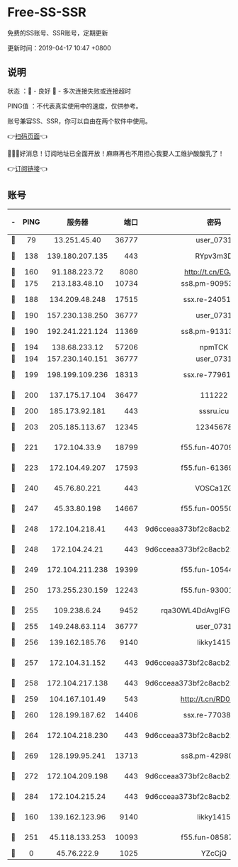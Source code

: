 # Free-SS-SSR

免费的SS账号、SSR账号，定期更新

更新时间：2019-04-17 10:47 +0800

## 说明

状态     ：🙂 - 良好 🙁 - 多次连接失败或连接超时

PING值   ：不代表真实使用中的速度，仅供参考。

账号兼容SS、SSR，你可以自由在两个软件中使用。

👉[扫码页面](https://liesauer.github.io/Free-SS-SSR/)👈

🎉🎉🎉好消息！订阅地址已全面开放！麻麻再也不用担心我要人工维护酸酸乳了！

👉[订阅链接](https://www.liesauer.net/yogurt/subscribe?ACCESS_TOKEN=DAYxR3mMaZAsaqUb)👈

## 账号

|-|PING|服务器|端口|密码|加密方式|区域|
|:----:|:----:|:-----:|-----:|:----:|:----:|:----:|
|🙂|79|13.251.45.40|36777|user_0731|chacha20|SG|
|🙂|138|139.180.207.135|443|RYpv3m3D|aes-256-cfb|JP|
|🙂|160|91.188.223.72|8080|http://t.cn/EGJIyrl|rc4-md5|RU|
|🙂|175|213.183.48.10|10734|ss8.pm-90953901|rc4-md5|RU|
|🙂|188|134.209.48.248|17515|ssx.re-24051908|aes-256-cfb|US|
|🙂|190|157.230.138.250|36777|user_0731|chacha20|US|
|🙂|190|192.241.221.124|11369|ss8.pm-91313245|aes-256-cfb|US|
|🙂|194|138.68.233.12|57206|npmTCK|rc4-md5|US|
|🙂|194|157.230.140.151|36777|user_0731|chacha20|US|
|🙂|199|198.199.109.236|18313|ssx.re-77961623|aes-256-cfb|US|
|🙂|200|137.175.17.104|36477|111222|aes-256-cfb|US|
|🙂|200|185.173.92.181|443|sssru.icu|rc4-md5|RU|
|🙂|203|205.185.113.67|12345|12345678|aes-256-cfb|US|
|🙂|221|172.104.33.9|18799|f55.fun-40709683|aes-256-cfb|SG|
|🙂|223|172.104.49.207|17593|f55.fun-61369927|aes-256-cfb|SG|
|🙂|240|45.76.80.221|443|VOSCa1ZG|aes-256-cfb|DE|
|🙂|247|45.33.80.198|14667|f55.fun-00550024|aes-256-cfb|US|
|🙂|248|172.104.218.41|443|9d6cceaa373bf2c8acb22e60b6a58be6|aes-256-cfb|US|
|🙂|248|172.104.24.21|443|9d6cceaa373bf2c8acb22e60b6a58be6|aes-256-cfb|US|
|🙂|249|172.104.211.238|19399|f55.fun-10544311|aes-256-cfb|US|
|🙂|250|173.255.230.159|12243|f55.fun-93001883|aes-256-cfb|US|
|🙂|255|109.238.6.24|9452|rqa30WL4DdAvgIFG6Fs3znzTa|aes-256-cfb|FR|
|🙂|255|149.248.63.114|36777|user_0731|chacha20|CA|
|🙂|256|139.162.185.76|9140|likky1415|aes-256-cfb|DE|
|🙂|257|172.104.31.152|443|9d6cceaa373bf2c8acb22e60b6a58be6|aes-256-cfb|US|
|🙂|258|172.104.217.138|443|9d6cceaa373bf2c8acb22e60b6a58be6|aes-256-cfb|US|
|🙂|259|104.167.101.49|543|http://t.cn/RD0D7sx|rc4-md5|CA|
|🙂|260|128.199.187.62|14406|ssx.re-77038545|aes-256-cfb|SG|
|🙂|264|172.104.218.230|443|9d6cceaa373bf2c8acb22e60b6a58be6|aes-256-cfb|US|
|🙂|269|128.199.95.241|13713|ss8.pm-42980063|aes-256-cfb|SG|
|🙂|272|172.104.209.198|443|9d6cceaa373bf2c8acb22e60b6a58be6|aes-256-cfb|US|
|🙂|284|172.104.215.24|443|9d6cceaa373bf2c8acb22e60b6a58be6|aes-256-cfb|US|
|🙂|160|139.162.123.96|9140|likky1415|aes-256-cfb|JP|
|🙂|251|45.118.133.253|10093|f55.fun-08587315|aes-256-cfb|SG|
|🙁|0|45.76.222.9|1025|YZcCjQ|rc4-md5|JP|
